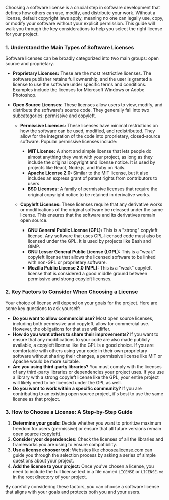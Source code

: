 Choosing a software license is a crucial step in software development that defines how others can use, modify, and distribute your work. Without a license, default copyright laws apply, meaning no one can legally use, copy, or modify your software without your explicit permission. This guide will walk you through the key considerations to help you select the right license for your project.

### **1. Understand the Main Types of Software Licenses**

Software licenses can be broadly categorized into two main groups: open source and proprietary.

* **Proprietary Licenses:** These are the most restrictive licenses. The software publisher retains full ownership, and the user is granted a license to use the software under specific terms and conditions. Examples include the licenses for Microsoft Windows or Adobe Photoshop.

* **Open Source Licenses:** These licenses allow users to view, modify, and distribute the software's source code. They generally fall into two subcategories: permissive and copyleft.

  * **Permissive Licenses:** These licenses have minimal restrictions on how the software can be used, modified, and redistributed. They allow for the integration of the code into proprietary, closed-source software. Popular permissive licenses include:
    * **MIT License:** A short and simple license that lets people do almost anything they want with your project, as long as they include the original copyright and license notice. It is used by projects like React, Node.js, and Ruby on Rails.
    * **Apache License 2.0:** Similar to the MIT license, but it also includes an express grant of patent rights from contributors to users.
    * **BSD Licenses:** A family of permissive licenses that require the original copyright notice to be retained in derivative works.

  * **Copyleft Licenses:** These licenses require that any derivative works or modifications of the original software be released under the same license. This ensures that the software and its derivatives remain open source.
    * **GNU General Public License (GPL):** This is a "strong" copyleft license. Any software that uses GPL-licensed code must also be licensed under the GPL. It is used by projects like Bash and GIMP.
    * **GNU Lesser General Public License (LGPL):** This is a "weak" copyleft license that allows the licensed software to be linked with non-GPL or proprietary software.
    * **Mozilla Public License 2.0 (MPL):** This is a "weak" copyleft license that is considered a good middle ground between permissive and strong copyleft licenses.

### **2. Key Factors to Consider When Choosing a License**

Your choice of license will depend on your goals for the project. Here are some key questions to ask yourself:

* **Do you want to allow commercial use?** Most open source licenses, including both permissive and copyleft, allow for commercial use. However, the obligations for that use will differ.
* **How do you want others to share their improvements?** If you want to ensure that any modifications to your code are also made publicly available, a copyleft license like the GPL is a good choice. If you are comfortable with others using your code in their own proprietary software without sharing their changes, a permissive license like MIT or Apache would be more suitable.
* **Are you using third-party libraries?** You must comply with the licenses of any third-party libraries or dependencies your project uses. If you use a library with a strong copyleft license like the GPL, your entire project will likely need to be licensed under the GPL as well.
* **Do you want to work within a specific community?** If you are contributing to an existing open source project, it's best to use the same license as that project.

### **3. How to Choose a License: A Step-by-Step Guide**

1. **Determine your goals:** Decide whether you want to prioritize maximum freedom for users (permissive) or ensure that all future versions remain open source (copyleft).
2. **Consider your dependencies:** Check the licenses of all the libraries and frameworks you are using to ensure compatibility.
3. **Use a license chooser tool:** Websites like [choosealicense.com](https://choosealicense.com/) can guide you through the selection process by asking a series of simple questions about your project.
4. **Add the license to your project:** Once you've chosen a license, you need to include the full license text in a file named `LICENSE` or `LICENSE.md` in the root directory of your project.

By carefully considering these factors, you can choose a software license that aligns with your goals and protects both you and your users.
